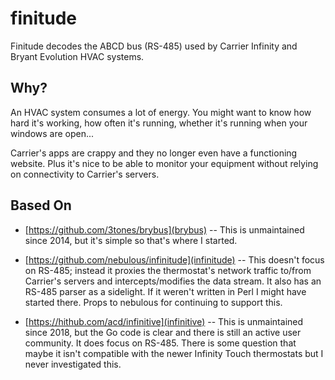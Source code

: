 # finitude

Finitude decodes the ABCD bus (RS-485) used by Carrier Infinity and Bryant Evolution
HVAC systems.

## Why?

An HVAC system consumes a lot of energy. You might want to know how hard it's working,
how often it's running, whether it's running when your windows are open...

Carrier's apps are crappy and they no longer even have a functioning website. Plus it's nice
to be able to monitor your equipment without relying on connectivity to Carrier's servers.

## Based On

* [https://github.com/3tones/brybus](brybus) -- This is unmaintained since 2014, but
it's simple so that's where I started.

* [https://github.com/nebulous/infinitude](infinitude) -- This doesn't focus on RS-485;
instead it proxies the thermostat's network traffic to/from Carrier's servers and
intercepts/modifies the data stream. It also has an RS-485 parser as a sidelight.
If it weren't written in Perl I might have started there. Props to nebulous for
continuing to support this.

* [https://hithub.com/acd/infinitive](infinitive) -- This is unmaintained since 2018,
but the Go code is clear and there is still an active user community. It does focus
on RS-485. There is some question that maybe it isn't compatible with the newer
Infinity Touch thermostats but I never investigated this.

